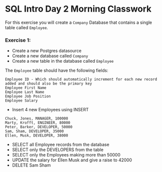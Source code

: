 # SQL Intro Day 2 Morning Classwork

For this exercise you will create a ```Company``` Database that contains a single table called ```Employee```.

### Exercise 1:
* Create a new Postgres datasource
* Create a new database called ```Company```
* Create a new table in the database called ```Employee```

The ```Employee``` table should have the following fields:

```
Employee ID - Which should automatically increment for each new record added and should also be the primary key
Employee First Name
Employee Last Name
Employee Job Position 
Employee Salary
```

* Insert 4 new Employees using INSERT
```
Chuck, Jones, MANAGER, 100000
Marty, Krofft, ENGINEER, 80000
Peter, Barker, DEVELOPER, 50000
Sam, Sham, DEVELOPER, 35000
Ellen, Musk, DEVELOPER, 38000
```
* SELECT all Employee records from the database
* SELECT only the DEVELOPERS from the table
* SELECT only the Employees making more than 50000
* UPDATE the salary for Ellen Musk and give a raise to 42000
* DELETE  Sam Sham



